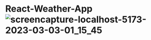 # React-Weather-App![screencapture-localhost-5173-2023-03-03-01_15_45](https://user-images.githubusercontent.com/92962731/222640707-ca421fd1-aa11-42dd-9930-eda04e293699.png)
